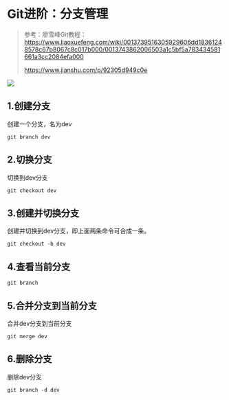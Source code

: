 # Git进阶：分支管理

> 参考：廖雪峰Git教程：https://www.liaoxuefeng.com/wiki/0013739516305929606dd18361248578c67b8067c8c017b000/0013743862006503a1c5bf5a783434581661a3cc2084efa000
>
> https://www.jianshu.com/p/92305d949c0e

![](https://gitee.com/wugenqiang/images/raw/master/image/1632103207035.png)

## 1.创建分支

创建一个分支，名为dev

```
git branch dev
```

## 2.切换分支

切换到dev分支

```
git checkout dev
```

## 3.创建并切换分支

创建并切换到dev分支，即上面两条命令可合成一条。

```
git checkout -b dev
```

## 4.查看当前分支

```
git branch
```

## 5.合并分支到当前分支

合并dev分支到当前分支

```
git merge dev
```

## 6.删除分支

删除dev分支

```
git branch -d dev
```

